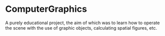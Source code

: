 # ComputerGraphics

A purely educational project, the aim of which was to learn how to operate the scene with the use of graphic objects, calculating spatial figures, etc.
